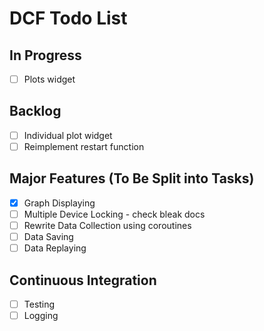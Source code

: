 # DCF Todo List
## In Progress
- [ ] Plots widget
## Backlog
- [ ] Individual plot widget
- [ ] Reimplement restart function
## Major Features (To Be Split into Tasks)
- [x] Graph Displaying
- [ ] Multiple Device Locking - check bleak docs
- [ ] Rewrite Data Collection using coroutines
- [ ] Data Saving
- [ ] Data Replaying
## Continuous Integration
- [ ] Testing
- [ ] Logging
